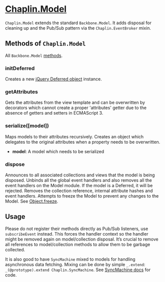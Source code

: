 # [Chaplin.Model](src/chaplin/models/model.coffee)

`Chaplin.Model` extends the standard `Backbone.Model`. It adds disposal for cleaning up and the Pub/Sub pattern via the `Chaplin.EventBroker` mixin.

## Methods of `Chaplin.Model`
All `Backbone.Model` [methods](http://backbonejs.org/#Model).

### initDeferred

Creates a new [jQuery Deferred object](http://api.jquery.com/category/deferred-object/) instance.

### getAttributes

Gets the attributes from the view template and can be overwritten by decorators which cannot create a proper 'attributes' getter due to the absence of getters and setters in ECMAScript 3.


### serialize([model])

Maps models to their attributes recursively. Creates an object which delegates to the original attributes when a property needs to be overwritten.

* **model**: A model which needs to be serialized

### dispose

Announces to all associated collections and views that the model is being disposed. Unbinds all the global event handlers and also removes all the event handlers on the Model module. If the model is a Deferred, it will be rejected.  Removes the collection reference, internal attribute hashes and event handlers.  Attempts to freeze the Model to prevent any changes to the Model. See [Object.freeze](https://developer.mozilla.org/en/JavaScript/Reference/Global_Objects/Object/freeze).

## Usage
Please do not register their methods directly as Pub/Sub listeners, use `subscribeEvent` instead. This forces the handler context so the handler might be removed again on model/collection disposal. It’s crucial to remove all references to model/collection methods to allow them to be garbage collected.

It is also good to have `SyncMachine` mixed to models for handling asynchronous data fetching. Mixing can be done by simple `_.extend`: `_(@prototype).extend Chaplin.SyncMachine`. See [SyncMachine docs](./chaplin.sync_machine.md) for code.
